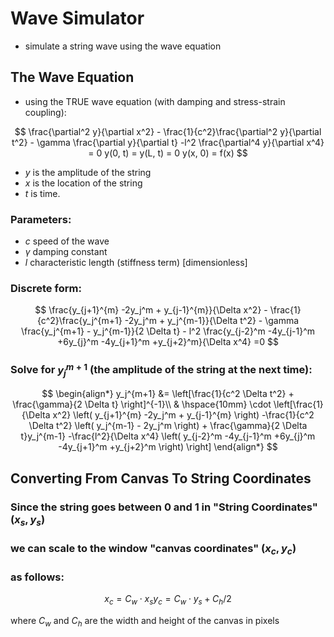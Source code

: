 # Wave Simulator
- simulate a string wave using the wave equation

## The Wave Equation
- using the TRUE wave equation (with damping and stress-strain coupling):

$$ \frac{\partial^2 y}{\partial x^2} - \frac{1}{c^2}\frac{\partial^2 y}{\partial t^2} - \gamma \frac{\partial y}{\partial t} -l^2 \frac{\partial^4 y}{\partial x^4} = 0
y(0, t) = y(L, t) = 0
y(x, 0) = f(x) $$

- $y$ is the amplitude of the string
- $x$ is the location of the string
- $t$ is time.

### Parameters:
- $c$ speed of the wave 
- $\gamma$ damping constant 
- $l$ characteristic length (stiffness term) [dimensionless]

### Discrete form:
$$ \frac{y_{j+1}^{m} -2y_j^m + y_{j-1}^{m}}{\Delta x^2} - \frac{1}{c^2}\frac{y_j^{m+1} -2y_j^m + y_j^{m-1}}{\Delta t^2} - \gamma \frac{y_j^{m+1} - y_j^{m-1}}{2 \Delta t} - l^2 \frac{y_{j-2}^m -4y_{j-1}^m +6y_{j}^m -4y_{j+1}^m +y_{j+2}^m}{\Delta x^4} =0 $$

### Solve for $y_j^{m+1}$ (the amplitude of the string at the next time):
$$ \begin{align*}
y_j^{m+1} &= \left[\frac{1}{c^2 \Delta t^2} + \frac{\gamma}{2 \Delta t} \right]^{-1}\\
& \hspace{10mm} \cdot \left[\frac{1}{\Delta x^2} \left( y_{j+1}^{m} -2y_j^m + y_{j-1}^{m} \right) -\frac{1}{c^2 \Delta t^2} \left( y_j^{m-1} - 2y_j^m \right) + \frac{\gamma}{2 \Delta t}y_j^{m-1} -\frac{l^2}{\Delta x^4} \left( y_{j-2}^m -4y_{j-1}^m +6y_{j}^m -4y_{j+1}^m +y_{j+2}^m \right) \right]
\end{align*} $$


## Converting From Canvas To String Coordinates
### Since the string goes between 0 and 1 in "String Coordinates" $(x_s, y_s)$
### we can scale to the window "canvas coordinates" $(x_c, y_c)$
### as follows:

$$ x_c = C_w \cdot x_s
y_c = C_w \cdot y_s + C_h / 2 $$

where $C_w$ and $C_h$ are the width and height of the canvas in pixels